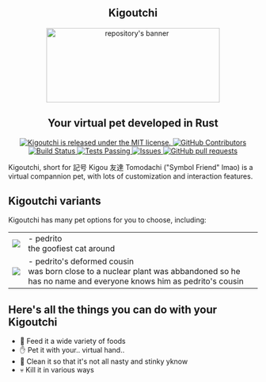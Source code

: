 <div align="center">
    <h2>Kigoutchi</h2>
    <img src="https://github.com/JohnGolgota/tamagochi/assets/110570465/af16d452-b48c-4b89-bc19-2090cc00f69b" alt="repository's banner" width="350px" height="150px">
</div>

<div align="center">
    <h2>Your virtual pet developed in Rust</h2>
</div>

<p align="center">
    <a href="https://github.com/excalidraw/excalidraw/blob/master/LICENSE">
      <img alt="Kigoutchi is released under the MIT license." src="https://img.shields.io/badge/license-MIT-blue.svg"  />
    </a>
    <a href="https://github.com/JohnGolgota/tamagochi/graphs/contributors">
      <img alt="GitHub Contributors" src="https://img.shields.io/github/contributors/JohnGolgota/tamagochi" />
    </a>
    <a href="https://github.com/JohnGolgota/tamagochi">
      <img alt="Build Status" src="https://github.com/JohnGolgota/tamagochi/workflows/Build/badge.svg?branchName=main">
    </a>
    <a href="https://github.com/JohnGolgota/tamagochi/actions">
      <img alt="Tests Passing" src="https://github.com/JohnGolgota/tamagochi/workflows/Test/badge.svg?" />
    </a>
    <a href="https://github.com/JohnGolgota/tamagochi/issues">
      <img alt="Issues" src="https://img.shields.io/github/issues/JohnGolgota/tamagochi?color=0088ff" />
    </a>
    <a href="https://github.com/JohnGolgota/tamagochi/pulls">
      <img alt="GitHub pull requests" src="https://img.shields.io/github/issues-pr/JohnGolgota/tamagochi?color=0088ff" />
    </a>
</p>

Kigoutchi, short for 記号 Kigou 友達 Tomodachi ("Symbol Friend" lmao) is a virtual compannion pet, with lots of customization and interaction features.

## Kigoutchi variants
Kigoutchi has many pet options for you to choose, including:
<table>
    <tr>
        <td><img src="https://github.com/JohnGolgota/tamagochi/assets/110570465/f04bb93b-dcfa-4696-a9c1-d0ad389c08a6">
        <td>
            - pedrito
            <br>
            the goofiest cat around
        </td>  
    </tr>
    <tr>
        <td><img src="https://github.com/JohnGolgota/tamagochi/assets/110570465/930f015b-16fc-462b-b950-fe7785255153">
        <td>
            - pedrito's deformed cousin
            <br>
            was born close to a nuclear plant was abbandoned so he has no name and everyone knows him as pedrito's cousin
        </td>  
    </tr>
</table>

## Here's all the things you can do with your Kigoutchi
- :poultry_leg:    Feed it a wide variety of foods
- :raised_hand:    Pet it with your.. virtual hand..
- :soap:    Clean it so that it's not all nasty and stinky yknow
- :skull:    Kill it in various ways


